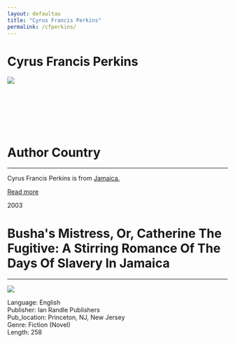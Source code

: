 ```yaml
---
layout: defaultau
title: "Cyrus Francis Perkins"
permalink: /cfperkins/
---
```

<!-- partial:index.partial.html -->
<div class="content">
     <h1>Cyrus Francis Perkins</h1>
    <div class="quote">
        <div><img src="https://t4.ftcdn.net/jpg/03/40/12/49/360_F_340124934_bz3pQTLrdFpH92ekknuaTHy8JuXgG7fi.jpg" class="logo"></div>
    </div>
    <div class="timeline">
        <div style="padding-bottom:100px;"></div>
        <div class="block">
             <div class="date right"><p class="right"></p></div>
            <div class="dot"></div>
            <div class="left first">
            <div class="author_country">
                <h1>Author Country</h1><hr>
          <div class="aclocation">  <p>Cyrus Francis Perkins is from <a href="{{ site.baseurl }}/62">Jamaica.</a></p></div>
              <div class="acreadmore">  <a href="" target="_blank">Read more</a></div>
            </div>
            </div>
        <div class="block">
            <div class="date left"><p class="left">2003</p></div>
            <div class="dot"></div>
            <div class="right hide">
                <h1>Busha's Mistress, Or, Catherine The Fugitive: A Stirring Romance Of The Days Of Slavery In Jamaica</h1><hr>
                <p><img src="https://m.media-amazon.com/images/W/WEBP_402378-T1/images/I/51ejMll6LpL.jpg"></p>
                <p>
                Language: English<br/>
                Publisher: Ian Randle Publishers<br/>
                Pub_location: Princeton, NJ, New Jersey<br/>
                Genre: Fiction (Novel)<br/>
                Length: 258<br/>                   </p>
            </div>
        </div>
  <!-- partial -->
<script src='https://cdnjs.cloudflare.com/ajax/libs/jquery/3.1.1/jquery.min.js'></script><script  src="{{ site.baseurl }}/assets/js/authorscript.js"></script>